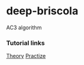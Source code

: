 # deep-briscola

AC3 algorithm


### Tutorial links 
[Theory](https://jaromiru.com/2017/02/16/lets-make-an-a3c-theory/)
[Practize](https://jaromiru.com/2017/03/26/lets-make-an-a3c-implementation/)


